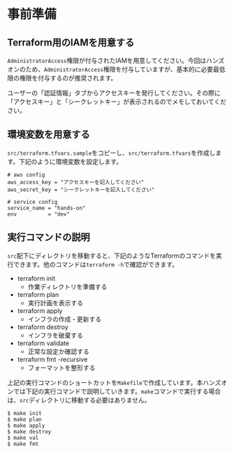 # 事前準備

## Terraform用のIAMを用意する

`AdministratorAccess`権限が付与されたIAMを用意してください。今回はハンズオンのため、`AdministratorAccess`権限を付与していますが、基本的に必要最低限の権限を付与するのが推奨されます。

ユーザーの「認証情報」タブからアクセスキーを発行してください。その際に「アクセスキー」と「シークレットキー」が表示されるのでメモしておいてください。

## 環境変数を用意する

`src/terraform.tfvars.sample`をコピーし、`src/terraform.tfvars`を作成します。下記のように環境変数を設定します。

```
# aws config
aws_access_key = "アクセスキーを記入してください"
aws_secret_key = "シークレットキーを記入してください"

# service config
service_name = "hands-on"
env          = "dev"
```

## 実行コマンドの説明

`src`配下にディレクトリを移動すると、下記のようなTerraformのコマンドを実行できます。他のコマンドは`terraform -h`で確認ができます。

- terraform init
    - 作業ディレクトリを準備する
- terraform plan
    - 実行計画を表示する
- terraform apply
    - インフラの作成・更新する
- terraform destroy
    - インフラを破棄する
- terraform validate
    - 正常な設定か確認する
- terraform fmt -recursive
    - フォーマットを整形する

上記の実行コマンドのショートカットを`Makefile`で作成しています。本ハンズオンでは下記の実行コマンドで説明していきます。`make`コマンドで実行する場合は、`src`ディレクトリに移動する必要はありません。

```
$ make init
$ make plan
$ make apply
$ make destroy
$ make val
$ make fmt
```

